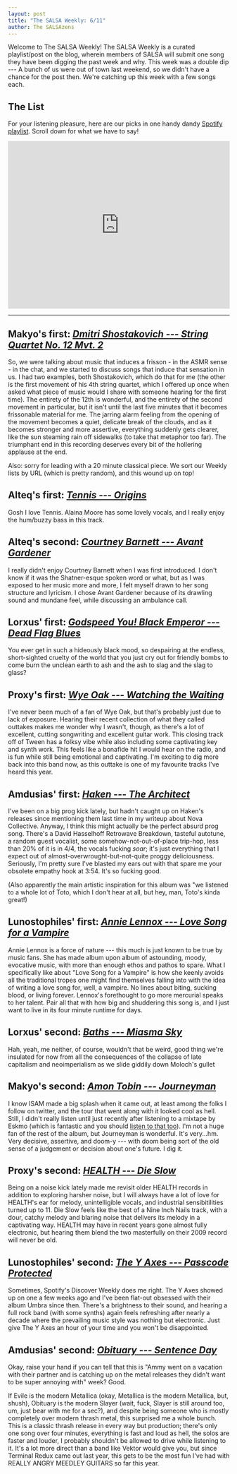 ```yaml
---
layout: post
title: "The SALSA Weekly: 6/11"
author: The SALSAzens
---
```


Welcome to The SALSA Weekly! The SALSA Weekly is a curated playlist/post on the blog, wherein members of SALSA will submit one song they have been digging the past week and why. This week was a double dip --- A bunch of us were out of town last weekend, so we didn't have a chance for the post then. We're catching up this week with a few songs each.

<style>
iframe { margin: 0 auto; display: block; width: 100%; }
</style>

## The List

For your listening pleasure, here are our picks in one handy dandy [Spotify playlist](https://open.spotify.com/user/lunostophiles/playlist/3leu1vCdKKePhWNiQU18e0). Scroll down for what we have to say!

<iframe src="https://open.spotify.com/embed/user/lunostophiles/playlist/3leu1vCdKKePhWNiQU18e0" width="300" height="380" frameborder="0" allowtransparency="true"></iframe>

-----

## Makyo's first: [*Dmitri Shostakovich --- String Quartet No. 12 Mvt. 2*](https://open.spotify.com/track/01R37TkPxU9mKkjUOFXFyU)

So, we were talking about music that induces a frisson - in the ASMR sense - in the chat, and we started to discuss songs that induce that sensation in us. I had two examples, both Shostakovich, which do that for me (the other is the first movement of his 4th string quartet, which I offered up once when asked what piece of music would I share with someone hearing for the first time). The entirety of the 12th is wonderful, and the entirety of the second movement in particular, but it isn't until the last five minutes that it becomes frissonable material for me. The jarring alarm feeling from the opening of the movement becomes a quiet, delicate break of the clouds, and as it becomes stronger and more assertive, everything suddenly gets clearer, like the sun steaming rain off sidewalks (to take that metaphor too far). The triumphant end in this recording deserves every bit of the hollering applause at the end.

Also: sorry for leading with a 20 minute classical piece. We sort our Weekly lists by URL (which is pretty random), and this wound up on top!

## Alteq's first: [*Tennis --- Origins*](https://open.spotify.com/track/0PP4DZw3cg3mq9JqO0a4rN)

Gosh I love Tennis. Alaina Moore has some lovely vocals, and I really enjoy the hum/buzzy bass in this track.

## Alteq's second: [*Courtney Barnett --- Avant Gardener*](https://open.spotify.com/track/0U49QcRHyGfbmhhbNl92Q4)

I really didn't enjoy Courtney Barnett when I was first introduced. I don't know if it was the Shatner-esque spoken word or what, but as I was exposed to her music more and more, I felt myself drawn to her song structure and lyricism. I chose Avant Gardener because of its drawling sound and mundane feel, while discussing an ambulance call.

## Lorxus' first: [*Godspeed You! Black Emperor --- Dead Flag Blues*](https://open.spotify.com/track/0YzMEu5sGNX0JKr9mdBtzd)

You ever get in such a hideously black mood, so despairing at the endless, short-sighted cruelty of the world that you just cry out for friendly bombs to come burn the unclean earth to ash and the ash to slag and the slag to glass?

## Proxy's first: [*Wye Oak --- Watching the Waiting*](https://open.spotify.com/track/2aAwkiPJwzHrj2Uendg521)

I've never been much of a fan of Wye Oak, but that's probably just due to lack of exposure.  Hearing their recent collection of what they called outtakes makes me wonder why I wasn't, though, as there's a lot of excellent, cutting songwriting and excellent guitar work.  This closing track off of Tween has a folksy vibe while also including some captivating key and synth work.  This feels like a bonafide hit I would hear on the radio, and is fun while still being emotional and captivating.  I'm exciting to dig more back into this band now, as this outtake is one of my favourite tracks I've heard this year.

## Amdusias' first: [*Haken --- The Architect*](https://open.spotify.com/track/2sApFpOvdX7RKiHbShekNL)

I've been on a big prog kick lately, but hadn't caught up on Haken's releases since mentioning them last time in my writeup about Nova Collective. Anyway, I think this might actually be the perfect absurd prog song. There's a David Hasselhoff Retrowave Breakdown, tasteful autotune, a random guest vocalist, some somehow-not-out-of-place trip-hop, less than 20% of it is in 4/4, the vocals fucking *soar*; it's just everything that I expect out of almost-overwrought-but-not-quite proggy deliciousness. Seriously, I'm pretty sure I've blasted my ears out with that spare me your obsolete empathy hook at 3:54. It's so fucking good.

(Also apparently the main artistic inspiration for this album was "we listened to a whole lot of Toto, which I don't hear at all, but hey, man, Toto's kinda great!)

## Lunostophiles' first: [*Annie Lennox --- Love Song for a Vampire*](https://open.spotify.com/track/3ik79qXV15D3ae33uveasw)

Annie Lennox is a force of nature --- this much is just known to be true by music fans. She has made album upon album of astounding, moody, evocative music, with more than enough ethos and pathos to spare. What I specifically like about "Love Song for a Vampire" is how she keenly avoids all the traditional tropes one might find themselves falling into with the idea of writing a love song for, well, a vampire. No lines about biting, sucking blood, or living forever. Lennox's forethought to go more mercurial speaks to her talent. Pair all that with how big and shuddering this song is, and I just want to live in its four minute runtime for days.

## Lorxus' second: [*Baths --- Miasma Sky*](https://open.spotify.com/track/4n1KFLI2YNlwfOYvkF7X3x)

Hah, yeah, me neither, of course, wouldn't that be weird, good thing we're insulated for now from all the consequences of the collapse of late capitalism and neoimperialism as we slide giddily down Moloch's gullet

## Makyo's second: [*Amon Tobin --- Journeyman*](https://open.spotify.com/track/687qZGqKcVN9g3obktSKHk)

I know ISAM made a big splash when it came out, at least among the folks I follow on twitter, and the tour that went along with it looked cool as hell. Still, I didn't really listen until just recently after listening to a mixtape by Eskmo (which is fantastic and you should [listen to that too](https://www.youtube.com/watch?v=KQBeNwFMFR0)). I'm not a huge fan of the rest of the album, but Journeyman is wonderful. It's very...hm. Very decisive, assertive, and doom-y --- with doom being sort of the old sense of a judgement or decision about one's future. I dig it.

## Proxy's second: [*HEALTH --- Die Slow*](https://open.spotify.com/track/6sw45vGKfPwXHkyhe0akAE)

Being on a noise kick lately made me revisit older HEALTH records in addition to exploring harsher noise, but I will always have a lot of love for HEALTH's ear for melody, unintelligible vocals, and industrial sensibitilities turned up to 11.  Die Slow feels like the best of a Nine Inch Nails track, with a dour, catchy melody and blaring noise that delivers its melody in a captivating way.  HEALTH may have in recent years gone almost fully electronic, but hearing them blend the two masterfully on their 2009 record will never be old.

## Lunostophiles' second: [*The Y Axes --- Passcode Protected*](https://open.spotify.com/track/6WfNKYeZdF5p4pcWgZfQK1)

Sometimes, Spotify's Discover Weekly does me right. The Y Axes showed up on one a few weeks ago and I've been flat-out obsessed with their album Umbra since then. There's a brightness to their sound, and hearing a full rock band (with some synths) again feels refreshing after nearly a decade where the prevailing music style was nothing but electronic. Just give The Y Axes an hour of your time and you won't be disappointed.

## Amdusias' second: [*Obituary --- Sentence Day*](https://open.spotify.com/track/79jStXwtB4d5CleFbbLtHI)

Okay, raise your hand if you can tell that this is "Ammy went on a vacation with their partner and is catching up on the metal releases they didn't want to be super annoying with" week? Good.

If Evile is the modern Metallica (okay, Metallica is the modern Metallica, but, shush), Obituary is the modern Slayer (wait, fuck, Slayer is still around too, um, just bear with me for a sec?), and despite being someone who is mostly completely over modern thrash metal, this surprised me a whole bunch. This is a classic thrash release in every way but production; there's only one song over four minutes, everything is fast and loud as hell, the solos are faster and louder, I probably shouldn't be allowed to drive while listening to it. It's a lot more direct than a band like Vektor would give you, but since Terminal Redux came out last year, this gets to be the most fun I've had with REALLY ANGRY MEEDLEY GUITARS so far this year.
